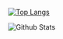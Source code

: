 [![Top Langs](https://github-readme-stats.vercel.app/api/top-langs/?username=jhe226&layout=compact)](https://github.com/LeeHongRyul/github-readme-stats)

![Github Stats](https://github-readme-stats.vercel.app/api?username=biud436&show_icons=true)
